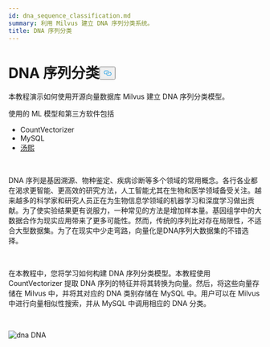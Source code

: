 ```yaml
---
id: dna_sequence_classification.md
summary: 利用 Milvus 建立 DNA 序列分类系统。
title: DNA 序列分类
---
```

<h1 id="DNA-Sequence-Classification" class="common-anchor-header">DNA 序列分类<button data-href="#DNA-Sequence-Classification" class="anchor-icon" translate="no">
      <svg translate="no"
        aria-hidden="true"
        focusable="false"
        height="20"
        version="1.1"
        viewBox="0 0 16 16"
        width="16"
      >
        <path
          fill="#0092E4"
          fill-rule="evenodd"
          d="M4 9h1v1H4c-1.5 0-3-1.69-3-3.5S2.55 3 4 3h4c1.45 0 3 1.69 3 3.5 0 1.41-.91 2.72-2 3.25V8.59c.58-.45 1-1.27 1-2.09C10 5.22 8.98 4 8 4H4c-.98 0-2 1.22-2 2.5S3 9 4 9zm9-3h-1v1h1c1 0 2 1.22 2 2.5S13.98 12 13 12H9c-.98 0-2-1.22-2-2.5 0-.83.42-1.64 1-2.09V6.25c-1.09.53-2 1.84-2 3.25C6 11.31 7.55 13 9 13h4c1.45 0 3-1.69 3-3.5S14.5 6 13 6z"
        ></path>
      </svg>
    </button></h1><p>本教程演示如何使用开源向量数据库 Milvus 建立 DNA 序列分类模型。</p>
<p>使用的 ML 模型和第三方软件包括</p>
<ul>
<li>CountVectorizer</li>
<li>MySQL</li>
<li><a href="https://towhee.io/">汤熙</a></li>
</ul>
<p><br/></p>
<p>DNA 序列是基因溯源、物种鉴定、疾病诊断等多个领域的常用概念。各行各业都在渴求更智能、更高效的研究方法，人工智能尤其在生物和医学领域备受关注。越来越多的科学家和研究人员正在为生物信息学领域的机器学习和深度学习做出贡献。为了使实验结果更有说服力，一种常见的方法是增加样本量。基因组学中的大数据合作为现实应用带来了更多可能性。然而，传统的序列比对存在局限性，不适合大型数据集。为了在现实中少走弯路，向量化是DNA序列大数据集的不错选择。</p>
<p><br/></p>
<p>在本教程中，您将学习如何构建 DNA 序列分类模型。本教程使用 CountVectorizer 提取 DNA 序列的特征并将其转换为向量。然后，将这些向量存储在 Milvus 中，并将其对应的 DNA 类别存储在 MySQL 中。用户可以在 Milvus 中进行向量相似性搜索，并从 MySQL 中调用相应的 DNA 分类。</p>
<p><br/></p>
<p>
  
   <span class="img-wrapper"> <img translate="no" src="/docs/v2.4.x/assets/dna.png" alt="dna" class="doc-image" id="dna" />
   </span> <span class="img-wrapper"> <span>DNA</span> </span></p>
